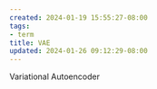 ```yaml
---
created: 2024-01-19 15:55:27-08:00
tags:
- term
title: VAE
updated: 2024-01-26 09:12:29-08:00
---
```


Variational Autoencoder